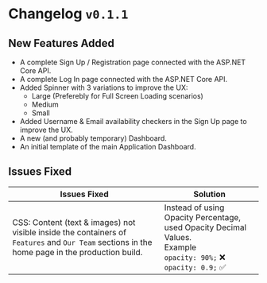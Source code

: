 # Changelog `v0.1.1`

## New Features Added

- A complete Sign Up / Registration page connected with the ASP.NET Core API.
- A complete Log In page connected with the ASP.NET Core API.
- Added Spinner with 3 variations to improve the UX:
    - Large (Preferebly for Full Screen Loading scenarios)
    - Medium
    - Small
- Added Username & Email availability checkers in the Sign Up page to improve the UX.
- A new (and probably temporary) Dashboard.
- An initial template of the main Application Dashboard.

## Issues Fixed

| Issues Fixed | Solution |
|--------------|----------|
|CSS: Content (text & images) not visible inside the containers of `Features` and `Our Team` sections in the home page in the production build. | Instead of using Opacity Percentage, used Opacity Decimal Values. <br> Example <br> `opacity: 90%;` ❌ <br> `opacity: 0.9;` ✅ |
